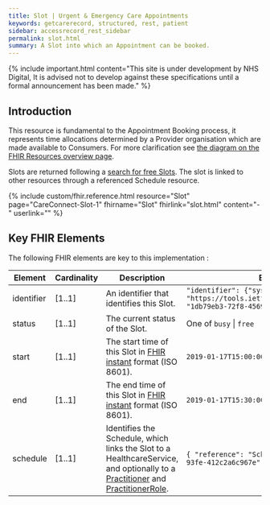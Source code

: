 ```yaml
---
title: Slot | Urgent & Emergency Care Appointments
keywords: getcarerecord, structured, rest, patient
sidebar: accessrecord_rest_sidebar
permalink: slot.html
summary: A Slot into which an Appointment can be booked.
---
```


{% include important.html content="This site is under development by NHS Digital, It is advised not to develop against these specifications until a formal announcement has been made." %}

## Introduction ##
This resource is fundamental to the Appointment Booking process, it represents time allocations determined by a Provider organisation which are made available to Consumers. For more clarification see <a href='resources_overview.html#urgent--emergency-care-appointments-apis'>the diagram on the FHIR Resources overview page</a>.

Slots are returned following a <a href='search_free_slots.html'>search for free Slots</a>. The slot is linked to other resources through a referenced Schedule resource.

{% include custom/fhir.reference.html resource="Slot" page="CareConnect-Slot-1" fhirname="Slot" fhirlink="slot.html" content="-" userlink="" %}

## Key FHIR Elements ##

The following FHIR elements are key to this implementation :

| Element | Cardinality | Description | Example(s) |
| --- | --- | --- | --- |
| identifier | [1..1] | An identifier that identifies this Slot. | `"identifier": {"system": "https://tools.ietf.org/html/rfc4122","value": "1db79eb3-72f8-4569-a8dc-af8759797e0f"},` |
| status | [1..1] | The current status of the Slot. | One of `busy` \| `free` |
| start | [1..1] | The start time of this Slot in <a href='http://hl7.org/fhir/STU3/datatypes.html#instant'>FHIR instant</a> format (ISO 8601). | `2019-01-17T15:00:00.000Z` |
| end | [1..1] | The end time of this Slot in <a href='http://hl7.org/fhir/STU3/datatypes.html#instant'>FHIR instant</a> format (ISO 8601). | `2019-01-17T15:30:00.000Z` |
| schedule | [1..1] | Identifies the Schedule, which links the Slot to a HealthcareService, and optionally to a <a href='practitioner.html'>Practitioner</a> and <a href='practitioner_role.html'>PractitionerRole</a>. | `{ "reference": "Schedule/0dbff4a3-fa40-4f9f-93fe-412c2a6c967e" }` |